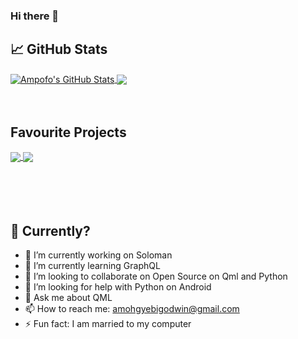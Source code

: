 ### Hi there 👋

<!--
**amoh-godwin/amoh-godwin** is a ✨ _special_ ✨ repository because its `README.md` (this file) appears on your GitHub profile.

-->

## &#x1f4c8; GitHub Stats



  <a href="https://github.com/amoh-godwin/amoh-godwin">
  <img align="center" src="https://github-readme-stats.vercel.app/api?username=amoh-godwin&show_icons=true&line_height=27&count_private=true&title_color=ffffff&text_color=c9cacc&icon_color=2bbc8a&bg_color=1d1f21" alt="Ampofo's GitHub Stats" />
  </a>
  
  <a href="https://github.com/amoh-godwin/amoh-godwin">
  <img align="center" src="https://github-readme-stats.vercel.app/api/top-langs/?username=amoh-godwin&title_color=ffffff&text_color=c9cacc&icon_color=2bbc8a&bg_color=1d1f21" />
</a>
<br/>
<br/>
<br/>


## Favourite Projects

  <a href="https://github.com/deuteronomy-works/soloman">
  <img align="center" src="https://github-readme-stats.vercel.app/api/pin/?username=deuteronomy-works&repo=soloman&title_color=ffffff&text_color=c9cacc&icon_color=2bbc8a&bg_color=1d1f21" />
  </a>


  <a href="https://github.com/deuteronomy-works/pyffmpeg">
  <img align="center" src="https://github-readme-stats.vercel.app/api/pin/?username=deuteronomy-works&repo=pyffmpeg&title_color=ffffff&text_color=c9cacc&icon_color=2bbc8a&bg_color=1d1f21" />
  </a>
<br/>
<br/>
<br/>
<br/>
<br/>


## 🤔 Currently?
- 🔭 I’m currently working on Soloman
- 🌱 I’m currently learning GraphQL
- 👯 I’m looking to collaborate on Open Source on Qml and Python
- 🤔 I’m looking for help with Python on Android
- 💬 Ask me about QML
- 📫 How to reach me: amohgyebigodwin@gmail.com
- ⚡ Fun fact: I am married to my computer
